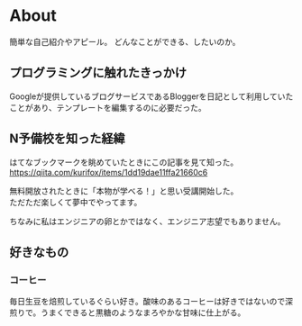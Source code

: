 # About
簡単な自己紹介やアピール。
どんなことができる、したいのか。

## プログラミングに触れたきっかけ
Googleが提供しているブログサービスであるBloggerを日記として利用していたことがあり、テンプレートを編集するのに必要だった。

## N予備校を知った経緯
はてなブックマークを眺めていたときにこの記事を見て知った。  
https://qiita.com/kurifox/items/1dd19dae11ffa21660c6

無料開放されたときに「本物が学べる！」と思い受講開始した。  
ただただ楽しくて夢中でやってます。

ちなみに私はエンジニアの卵とかではなく、エンジニア志望でもありません。

## 好きなもの

### コーヒー

毎日生豆を焙煎しているぐらい好き。酸味のあるコーヒーは好きではないので深煎りで。うまくできると黒糖のようなまろやかな甘味に仕上がる。
